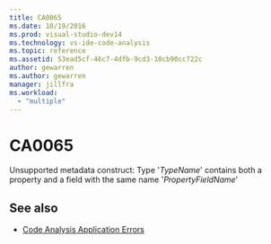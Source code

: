 ```yaml
---
title: CA0065
ms.date: 10/19/2016
ms.prod: visual-studio-dev14
ms.technology: vs-ide-code-analysis
ms.topic: reference
ms.assetid: 53ead5cf-46c7-4dfb-9cd3-10cb90cc722c
author: gewarren
ms.author: gewarren
manager: jillfra
ms.workload:
  - "multiple"
---
```

# CA0065

Unsupported metadata construct: Type '*TypeName*' contains both a property and a field with the same name '*PropertyFieldName*'

## See also

- [Code Analysis Application Errors](../code-quality/code-analysis-application-errors.md)